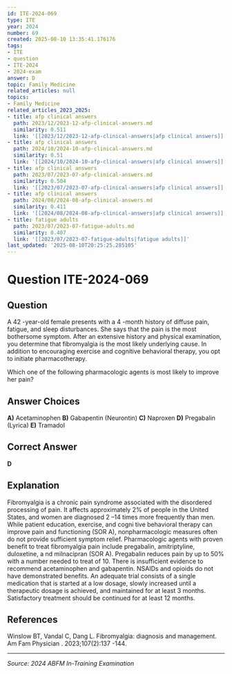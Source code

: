 ```yaml
---
id: ITE-2024-069
type: ITE
year: 2024
number: 69
created: 2025-08-10 13:35:41.176176
tags:
- ITE
- question
- ITE-2024
- 2024-exam
answer: D
topic: Family Medicine
related_articles: null
topics:
- Family Medicine
related_articles_2023_2025:
- title: afp clinical answers
  path: 2023/12/2023-12-afp-clinical-answers.md
  similarity: 0.511
  link: '[[2023/12/2023-12-afp-clinical-answers|afp clinical answers]]'
- title: afp clinical answers
  path: 2024/10/2024-10-afp-clinical-answers.md
  similarity: 0.51
  link: '[[2024/10/2024-10-afp-clinical-answers|afp clinical answers]]'
- title: afp clinical answers
  path: 2023/07/2023-07-afp-clinical-answers.md
  similarity: 0.504
  link: '[[2023/07/2023-07-afp-clinical-answers|afp clinical answers]]'
- title: afp clinical answers
  path: 2024/08/2024-08-afp-clinical-answers.md
  similarity: 0.411
  link: '[[2024/08/2024-08-afp-clinical-answers|afp clinical answers]]'
- title: fatigue adults
  path: 2023/07/2023-07-fatigue-adults.md
  similarity: 0.407
  link: '[[2023/07/2023-07-fatigue-adults|fatigue adults]]'
last_updated: '2025-08-10T20:25:25.285105'
---
```


# Question ITE-2024-069

## Question
A 42 -year-old female presents with a 4 -month history of diffuse pain, fatigue, and sleep disturbances. 
She says that the pain is the most bothersome symptom. After an extensive history and physical 
examination, you determine that fibromyalgia is the most likely underlying cause. In addition to encouraging exercise and cognitive behavioral therapy, you opt to initiate pharmacotherapy.  
 
Which one of the following  pharmacologic agents is most likely to improve her pain?

## Answer Choices
**A)** Acetaminophen
**B)** Gabapentin (Neurontin)
**C)** Naproxen
**D)** Pregabalin (Lyrica)
**E)** Tramadol

## Correct Answer
**D**

## Explanation
Fibromyalgia is a chronic pain syndrome associated with the disordered processing of pain. It affects approximately 2% of people in the United States, and women are diagnosed 2 –14 times more frequently than men. While patient education, exercise, and cogni tive behavioral therapy can improve pain and functioning (SOR A), nonpharmacologic measures often do not provide sufficient symptom relief. Pharmacologic agents with proven benefit to treat fibromyalgia pain include pregabalin, amitriptyline, duloxetine, a nd milnacipran (SOR A). Pregabalin reduces pain by up to 50% with a number needed to treat of 10. There is insufficient evidence to recommend acetaminophen and gabapentin. NSAIDs and opioids do not have demonstrated benefits. An adequate trial consists of a single medication that is started at a low dosage, slowly increased until a therapeutic dosage is achieved, and maintained for at least 3 months. Satisfactory treatment should be continued for at least 12 months.

## References
Winslow BT, Vandal C, Dang L. Fibromyalgia: diagnosis and management. Am Fam Physician . 2023;107(2):137 -144.

---
*Source: 2024 ABFM In-Training Examination*